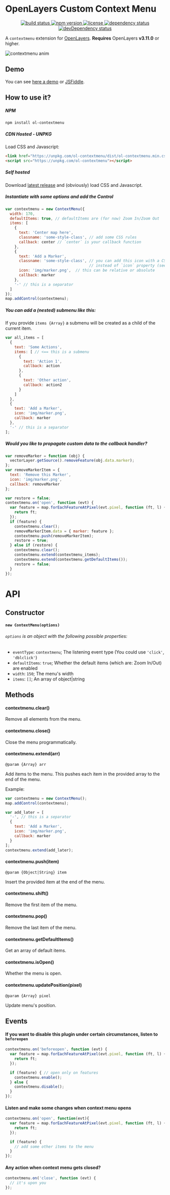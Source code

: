 # OpenLayers Custom Context Menu

<p align="center">
  <a href="https://travis-ci.org/jonataswalker/ol-contextmenu">
    <img src="https://travis-ci.org/jonataswalker/ol-contextmenu.svg?branch=master" alt="build status">
  </a>
  <a href="https://www.npmjs.com/package/ol-contextmenu">
    <img src="https://img.shields.io/npm/v/ol-contextmenu.svg"
      alt="npm version">
  </a>
  <a href="https://github.com/jonataswalker/ol-contextmenu/blob/master/LICENSE">
    <img src="https://img.shields.io/npm/l/ol-contextmenu.svg"
      alt="license">
  </a>
  <a href="https://david-dm.org/jonataswalker/ol-contextmenu">
    <img src="https://david-dm.org/jonataswalker/ol-contextmenu/status.svg"
      alt="dependency status">
  </a>
  <a href="https://david-dm.org/jonataswalker/ol-contextmenu">
    <img src="https://david-dm.org/jonataswalker/ol-contextmenu/dev-status.svg" alt="devDependency status">
  </a>
</p>

A `contextmenu` extension for [OpenLayers](http://openlayers.org/). **Requires** OpenLayers **v3.11.0** or higher.

![contextmenu anim](https://raw.githubusercontent.com/jonataswalker/ol-contextmenu/screenshot/images/anim.gif)

## Demo
You can see [here a demo](http://rawgit.com/jonataswalker/ol-contextmenu/master/examples/contextmenu.html) or [JSFiddle](https://jsfiddle.net/jonataswalker/ooxs1w5d/).

## How to use it?
##### NPM
`npm install ol-contextmenu`

##### CDN Hosted - UNPKG
Load CSS and Javascript:
```HTML
<link href="https://unpkg.com/ol-contextmenu/dist/ol-contextmenu.min.css" rel="stylesheet">
<script src="https://unpkg.com/ol-contextmenu"></script>
```
##### Self hosted
Download [latest release](https://github.com/jonataswalker/ol-contextmenu/releases/latest) and (obviously) load CSS and Javascript.

##### Instantiate with some options and add the Control
```javascript
var contextmenu = new ContextMenu({
  width: 170,
  defaultItems: true, // defaultItems are (for now) Zoom In/Zoom Out
  items: [
    {
      text: 'Center map here',
      classname: 'some-style-class', // add some CSS rules
      callback: center // `center` is your callback function
    },
    {
      text: 'Add a Marker',
      classname: 'some-style-class', // you can add this icon with a CSS class
                                     // instead of `icon` property (see next line)
      icon: 'img/marker.png',  // this can be relative or absolute
      callback: marker
    },
    '-' // this is a separator
  ]
});
map.addControl(contextmenu);
```

##### You can add a (nested) submenu like this:

If you provide `items {Array}` a submenu will be created as a child of the current item.

```javascript
var all_items = [
  {
    text: 'Some Actions',
    items: [ // <== this is a submenu
      {
        text: 'Action 1',
        callback: action
      },
      {
        text: 'Other action',
        callback: action2
      }
    ]
  },
  {
    text: 'Add a Marker',
    icon: 'img/marker.png',
    callback: marker
  },
  '-' // this is a separator
];
```

##### Would you like to propagate custom data to the callback handler?
```javascript
var removeMarker = function (obj) {
  vectorLayer.getSource().removeFeature(obj.data.marker);
};
var removeMarkerItem = {
  text: 'Remove this Marker',
  icon: 'img/marker.png',
  callback: removeMarker
};

var restore = false;
contextmenu.on('open', function (evt) {
  var feature = map.forEachFeatureAtPixel(evt.pixel, function (ft, l) {
    return ft;
  });
  if (feature) {
    contextmenu.clear();
    removeMarkerItem.data = { marker: feature };
    contextmenu.push(removeMarkerItem);
    restore = true;
  } else if (restore) {
    contextmenu.clear();
    contextmenu.extend(contextmenu_items);
    contextmenu.extend(contextmenu.getDefaultItems());
    restore = false;
  }
});
```

# API

## Constructor

#### `new ContextMenu(options)`

###### `options` is an object with the following possible properties:
* `eventType`: `contextmenu`; The listening event type (You could use `'click'`, `'dblclick'`)
* `defaultItems`: `true`; Whether the default items (which are: Zoom In/Out) are enabled
* `width`: `150`; The menu's width
* `items`: `[]`; An array of object|string

## Methods

#### contextmenu.clear()

Remove all elements from the menu.

#### contextmenu.close()

Close the menu programmatically.

#### contextmenu.extend(arr)

`@param {Array} arr`

Add items to the menu. This pushes each item in the provided array to the end of the menu.

Example:
```js
var contextmenu = new ContextMenu();
map.addControl(contextmenu);

var add_later = [
  '-', // this is a separator
  {
    text: 'Add a Marker',
    icon: 'img/marker.png',
    callback: marker
  }
];
contextmenu.extend(add_later);
```

#### contextmenu.push(item)

`@param {Object|String} item`

Insert the provided item at the end of the menu.

#### contextmenu.shift()

Remove the first item of the menu.

#### contextmenu.pop()

Remove the last item of the menu.

#### contextmenu.getDefaultItems()

Get an array of default items.

#### contextmenu.isOpen()

Whether the menu is open.

#### contextmenu.updatePosition(pixel)

`@param {Array} pixel`

Update menu's position.


## Events

#### If you want to disable this plugin under certain circumstances, listen to `beforeopen`

```javascript
contextmenu.on('beforeopen', function (evt) {
  var feature = map.forEachFeatureAtPixel(evt.pixel, function (ft, l) {
    return ft;
  });

  if (feature) { // open only on features
    contextmenu.enable();
  } else {
    contextmenu.disable();
  }
});
```

#### Listen and make some changes when context menu opens

```javascript
contextmenu.on('open', function(evt){
  var feature = map.forEachFeatureAtPixel(evt.pixel, function (ft, l) {
    return ft;
  });

  if (feature) {
    // add some other items to the menu
  }
});
```

#### Any action when context menu gets closed?

```javascript
contextmenu.on('close', function (evt) {
  // it's upon you
});
```
